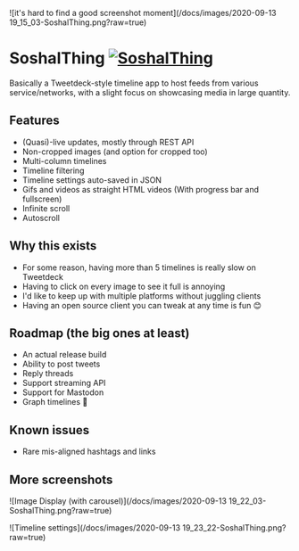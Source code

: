 ![it's hard to find a good screenshot moment](/docs/images/2020-09-13 19_15_03-SoshalThing.png?raw=true)

# SoshalThing [![SoshalThing](https://img.shields.io/endpoint?url=https://dashboard.cypress.io/badge/simple/caktam/master&style=flat&logo=cypress)](https://dashboard.cypress.io/projects/caktam/runs)

Basically a Tweetdeck-style timeline app to host feeds from various service/networks, with a slight focus on showcasing media in large quantity.

## Features
- (Quasi)-live updates, mostly through REST API
- Non-cropped images (and option for cropped too)
- Multi-column timelines
- Timeline filtering
- Timeline settings auto-saved in JSON
- Gifs and videos as straight HTML videos (With progress bar and fullscreen)
- Infinite scroll
- Autoscroll

## Why this exists
- For some reason, having more than 5 timelines is really slow on Tweetdeck
- Having to click on every image to see it full is annoying
- I'd like to keep up with multiple platforms without juggling clients
- Having an open source client you can tweak at any time is fun 😊

## Roadmap (the big ones at least)
- An actual release build
- Ability to post tweets
- Reply threads
- Support streaming API
- Support for Mastodon
- Graph timelines 👀

## Known issues
- Rare mis-aligned hashtags and links 

## More screenshots

![Image Display (with carousel)](/docs/images/2020-09-13 19_22_03-SoshalThing.png?raw=true)

![Timeline settings](/docs/images/2020-09-13 19_23_22-SoshalThing.png?raw=true)
